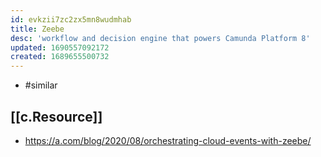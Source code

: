 ```yaml
---
id: evkzii7zc2zx5mn8wudmhab
title: Zeebe
desc: 'workflow and decision engine that powers Camunda Platform 8'
updated: 1690557092172
created: 1689655500732
---
```


- #similar 

## [[c.Resource]]

- https://a.com/blog/2020/08/orchestrating-cloud-events-with-zeebe/
